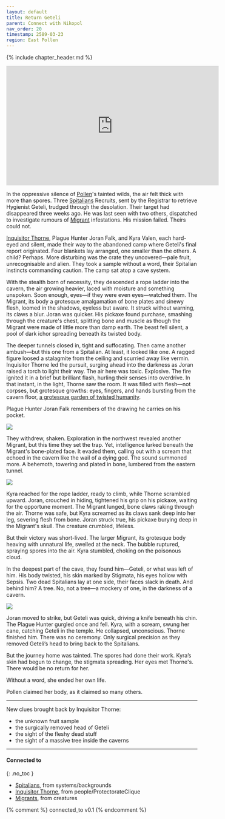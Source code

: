 ```yaml
---
layout: default
title: Return Geteli
parent: Connect with Nikopol
nav_order: 20
timestamp: 2589-03-23
region: East Pollen
---
```


{% include chapter_header.md %}

<iframe width="560" height="315" src="https://www.youtube.com/embed/0Tw3KaMr8wk?si=BgercDYOSvkx_9Js" title="YouTube video player" frameborder="0" allow="accelerometer; autoplay; clipboard-write; encrypted-media; gyroscope; picture-in-picture; web-share" referrerpolicy="strict-origin-when-cross-origin" allowfullscreen></iframe>


In the oppressive silence of [Pollen](https://degenesis.com/world/cultures/pollen)'s tainted wilds, the air felt thick with more than spores. Three [Spitalians](../../systems/backgrounds/spitalians.md) Recruits, sent by the Registrar to retrieve Hygienist Geteli, trudged through the desolation. Their target had disappeared three weeks ago. He was last seen with two others, dispatched to investigate rumours of [Migrant](../../creatures/Migrants.md) infestations. His mission failed. Theirs could not.

[Inquisitor Thorne](../../people/ProtectorateClique/InquisitorThorne.md), Plague Hunter Joran Falk, and Kyra Valen, each hard-eyed and silent, made their way to the abandoned camp where Geteli's final report originated. Four blankets lay arranged, one smaller than the others. A child? Perhaps. More disturbing was the crate they uncovered—pale fruit, unrecognisable and alien. They took a sample without a word, their Spitalian instincts commanding caution. The camp sat atop a cave system.

With the stealth born of necessity, they descended a rope ladder into the cavern, the air growing heavier, laced with moisture and something unspoken. Soon enough, eyes—if they were even eyes—watched them. The Migrant, its body a grotesque amalgamation of bone plates and sinewy flesh, loomed in the shadows, eyeless but aware. It struck without warning, its claws a blur. Joran was quicker. His pickaxe found purchase, smashing through the creature's chest, splitting bone and muscle as though the Migrant were made of little more than damp earth. The beast fell silent, a pool of dark ichor spreading beneath its twisted body.

The deeper tunnels closed in, tight and suffocating. Then came another ambush—but this one from a Spitalian. At least, it looked like one. A ragged figure loosed a stalagmite from the ceiling and scurried away like vermin. Inquisitor Thorne led the pursuit, surging ahead into the darkness as Joran raised a torch to light their way. The air here was toxic. Explosive. The fire ignited it in a brief but brilliant flash, hurling their senses into overdrive. In that instant, in the light, Thorne saw the room. It was filled with flesh—not corpses, but grotesque growths: eyes, fingers, and hands bursting from the cavern floor, [a grotesque garden of twisted humanity](https://degenesis.com/world/stories/pollen/czar).

Plague Hunter Joran Falk remembers of the drawing he carries on his pocket.

![](https://i.imgur.com/ceZqVfo.png)

They withdrew, shaken. Exploration in the northwest revealed another Migrant, but this time they set the trap. Yet, intelligence lurked beneath the Migrant's bone-plated face. It evaded them, calling out with a scream that echoed in the cavern like the wail of a dying god. The sound summoned more. A behemoth, towering and plated in bone, lumbered from the eastern tunnel.

![](https://img2.storyblok.com/0x0/filters:quality(99):format(webp)/f/72501/5517x3300/4675ce01f7/pollen-migrants.jpg)

Kyra reached for the rope ladder, ready to climb, while Thorne scrambled upward. Joran, crouched in hiding, tightened his grip on his pickaxe, waiting for the opportune moment. The Migrant lunged, bone claws raking through the air. Thorne was safe, but Kyra screamed as its claws sank deep into her leg, severing flesh from bone. Joran struck true, his pickaxe burying deep in the Migrant's skull. The creature crumbled, lifeless.

But their victory was short-lived. The larger Migrant, its grotesque body heaving with unnatural life, swelled at the neck. The bubble ruptured, spraying spores into the air. Kyra stumbled, choking on the poisonous cloud.

In the deepest part of the cave, they found him—Geteli, or what was left of him. His body twisted, his skin marked by Stigmata, his eyes hollow with Sepsis. Two dead Spitalians lay at one side, their faces slack in death. And behind him? A tree. No, not a tree—a mockery of one, in the darkness of a cavern.

![](https://i.imgur.com/ZodnKhO.png)

Joran moved to strike, but Geteli was quick, driving a knife beneath his chin. The Plague Hunter gurgled once and fell. Kyra, with a scream, swung her cane, catching Geteli in the temple. He collapsed, unconscious. Thorne finished him. There was no ceremony. Only surgical precision as they removed Geteli’s head to bring back to the Spitalians.

But the journey home was tainted. The spores had done their work. Kyra’s skin had begun to change, the stigmata spreading. Her eyes met Thorne's. There would be no return for her.

Without a word, she ended her own life.

Pollen claimed her body, as it claimed so many others.

---

New clues brought back by Inquisitor Thorne:

- the unknown fruit sample
- ​the surgically removed head of Geteli
- the sight of the fleshy dead stuff
- the sight of a massive tree inside the caverns

---
#### Connected to
{: .no_toc }

<!-- QueryToSerialize: LIST without ID "["+ title + "](https://terra-campaigns.github.io/" + regexreplace(file.path, ".md", "") + ")" + ", from " + regexreplace(file.folder, "^[^\/]*\/", "") FROM ([[]]) OR outgoing([[]]) WHERE file.path != this.file.path SORT file.folder DESC -->
<!-- SerializedQuery: LIST without ID "["+ title + "](https://terra-campaigns.github.io/" + regexreplace(file.path, ".md", "") + ")" + ", from " + regexreplace(file.folder, "^[^\/]*\/", "") FROM ([[]]) OR outgoing([[]]) WHERE file.path != this.file.path SORT file.folder DESC -->
- [Spitalians](https://terra-campaigns.github.io/degenesis/systems/backgrounds/spitalians), from systems/backgrounds
- [Inquisitor Thorne](https://terra-campaigns.github.io/degenesis/people/ProtectorateClique/InquisitorThorne), from people/ProtectorateClique
- [Migrants](https://terra-campaigns.github.io/degenesis/creatures/Migrants), from creatures
<!-- SerializedQuery END -->


{% comment %}
connected_to v0.1
{% endcomment %}
